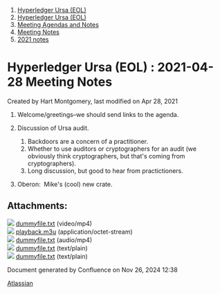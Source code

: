 1. [Hyperledger Ursa (EOL)](index.html)
2. [Hyperledger Ursa (EOL)](19595269.html)
3. [Meeting Agendas and Notes](Meeting-Agendas-and-Notes_19603313.html)
4. [Meeting Notes](Meeting-Notes_19611649.html)
5. [2021 notes](2021-notes_19612027.html)

# Hyperledger Ursa (EOL) : 2021-04-28 Meeting Notes

Created by Hart Montgomery, last modified on Apr 28, 2021

1. Welcome/greetings–we should send links to the agenda.
2. Discussion of Ursa audit.
   
   1. Backdoors are a concern of a practitioner.
   2. Whether to use auditors or cryptographers for an audit (we obviously think cryptographers, but that's coming from cryptographers).
   3. Long discussion, but good to hear from practictioners.
3. Oberon:  Mike's (cool) new crate.

## Attachments:

![](images/icons/bullet_blue.gif) [dummyfile.txt](attachments/19612076/19612336.txt) (video/mp4)  
![](images/icons/bullet_blue.gif) [playback.m3u](attachments/19612076/19612083.m3u) (application/octet-stream)  
![](images/icons/bullet_blue.gif) [dummyfile.txt](attachments/19612076/19612338.txt) (audio/mp4)  
![](images/icons/bullet_blue.gif) [dummyfile.txt](attachments/19612076/19612082.txt) (text/plain)  
![](images/icons/bullet_blue.gif) [dummyfile.txt](attachments/19612076/19612084.txt) (text/plain)

Document generated by Confluence on Nov 26, 2024 12:38

[Atlassian](http://www.atlassian.com/)
